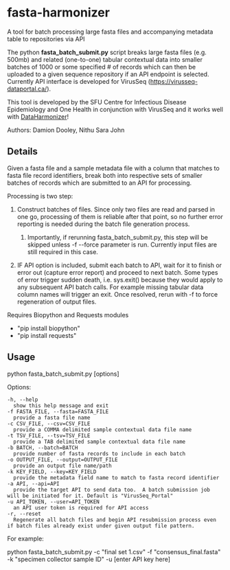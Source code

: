 # fasta-harmonizer
A tool for batch processing large fasta files and accompanying metadata table to repositories via API

The python **fasta_batch_submit.py** script breaks large fasta files (e.g. 500mb) and related (one-to-one) tabular contextual data into smaller batches of 1000 or some specified # of records which can then be uploaded to a given sequence repository if an API endpoint is selected.  Currently API interface is developed for VirusSeq (https://virusseq-dataportal.ca/). 

This tool is developed by the SFU Centre for Infectious Disease Epidemiology and One Health in conjunction with VirusSeq and it works well with [DataHarmonizer](https://github.com/Public-Health-Bioinformatics/DataHarmonizer)!

Authors: Damion Dooley, Nithu Sara John

## Details 

Given a fasta file and a sample metadata file with a column that matches to
fasta file record identifiers, break both into respective sets of smaller
batches of records which are submitted to an API for processing.

Processing is two step: 

1) Construct batches of files. Since only two files are read and parsed in one go,
processing of them is reliable after that point, so no further error reporting
is needed during the batch file generation process.
   1) Importantly, if rerunning fasta_batch_submit.py, this step will be skipped unless -f --force 
 parameter is run.  Currently input files are still required in this case.

1) IF API option is included, submit each batch to API, wait for it to finish
or error out (capture error report) and proceed to next batch. Some types of
error trigger sudden death, i.e. sys.exit() because they would apply to any
subsequent API batch calls.  For example missing tabular data column names
will trigger an exit. Once resolved, rerun with -f to force regeneration of
output files.

Requires Biopython and Requests modules

- "pip install biopython"
- "pip install requests"

## Usage
python fasta_batch_submit.py [options]

Options:

    -h, --help
      show this help message and exit
    -f FASTA_FILE, --fasta=FASTA_FILE
      provide a fasta file name
    -c CSV_FILE, --csv=CSV_FILE
      provide a COMMA delimited sample contextual data file name
    -t TSV_FILE, --tsv=TSV_FILE
      provide a TAB delimited sample contextual data file name
    -b BATCH, --batch=BATCH
      provide number of fasta records to include in each batch
    -o OUTPUT_FILE, --output=OUTPUT_FILE
      provide an output file name/path
    -k KEY_FIELD, --key=KEY_FIELD
      provide the metadata field name to match to fasta record identifier
    -a API, --api=API     
      provide the target API to send data too.  A batch submission job will be initiated for it. Default is "VirusSeq_Portal"
    -u API_TOKEN, --user=API_TOKEN
      an API user token is required for API access
    -r, --reset
      Regenerate all batch files and begin API resubmission process even if batch files already exist under given output file pattern.
                        
For example:

python fasta_batch_submit.py -c "final set 1.csv" -f "consensus_final.fasta" -k "specimen collector sample ID" -u [enter API key here]


